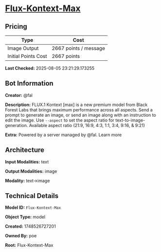 # [Flux-Kontext-Max](https://poe.com/Flux-Kontext-Max)

## Pricing

| Type | Cost |
|------|------|
| Image Output | 2667 points / message |
| Initial Points Cost | 2667 points |

**Last Checked:** 2025-08-05 23:21:29.173255


## Bot Information

**Creator:** @fal

**Description:** FLUX.1 Kontext [max] is a new premium model from Black Forest Labs that brings maximum performance across all aspects. Send a prompt to generate an image, or send an image along with an instruction to edit the image.  Use `--aspect` to set the aspect ratio for text-to-image-generation. Available aspect ratio (21:9, 16:9, 4:3, 1:1, 3:4, 9:16, & 9:21)

**Extra:** Powered by a server managed by @fal. Learn more


## Architecture

**Input Modalities:** text

**Output Modalities:** image

**Modality:** text->image


## Technical Details

**Model ID:** `Flux-Kontext-Max`

**Object Type:** model

**Created:** 1748526727201

**Owned By:** poe

**Root:** Flux-Kontext-Max
